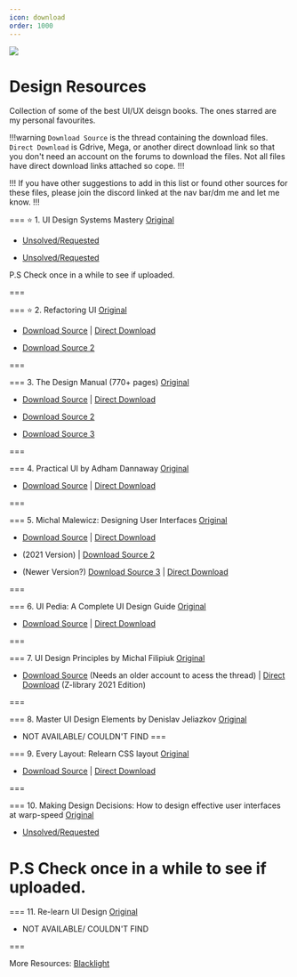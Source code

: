 ```yaml
---
icon: download
order: 1000
---
```

![](../static/designres.png)

# Design Resources

Collection of some of the best UI/UX deisgn books. The ones starred are my personal favourites.

!!!warning `Download Source` is the thread containing the download files. `Direct Download` is Gdrive, Mega, or another direct download link so that you don't need an account on the forums to download the files.
Not all files have direct download links attached so cope.
!!!

!!!
If you have other suggestions to add in this list or found other sources for these files, please join the discord linked at the nav bar/dm me and let me know. 
!!!

=== :star: 1. UI Design Systems Mastery
[Original](https://marinabudarina.gumroad.com/l/mhazm)

- [Unsolved/Requested](https://freesoff.com/t/systems-mastery-ui-design/415409)  

- [Unsolved/Requested](https://tutflix.org/threads/ultimate-ui-design-systems-mastery-ebook.52580) 

P.S Check once in a while to see if uploaded.

===

=== :star: 2. Refactoring UI 
[Original](https://www.refactoringui.com/)

- [Download Source](https://babia.to/threads/refactoring-ui-%E2%80%93-complete-package-video.22252/page-3#post-1044765) | [Direct Download](https://drive.google.com/drive/folders/1jX2erT8YLoWB6GwTpIgqclp5Oefj2i37) 

- [Download Source 2](https://www.psdly.com/refactoring-ui-complete-package)

===

=== 3. The Design Manual (770+ pages) 
[Original](https://uiadrian.gumroad.com/l/design-manual?layout=profile)

- [Download Source](https://babia.to/threads/req-the-design-manual-770-pages-and-free-bonuses.76449/page-2) | [Direct Download]()

- [Download Source 2](https://babia.to/threads/the-design-manual-770-pages-or-android-guide-250-just-needed-the-pdf.71708/)
 
- [Download Source 3](https://tutflix.org/resources/ebook-the-ui-professionals-design-manual-600-pages-and-free-bonuses.7967/)

===

=== 4. Practical UI by Adham Dannaway 
[Original](https://www.practical-ui.com/)

- [Download Source](https://tutflix.org/resources/ebook-practical-ui-user-interface-design-book.9575/) | [Direct Download](https://mega.nz/file/kXYQlLAT#UnH00UCYrlFx9FL-Y8t2BZmOguI218skPqA0XUnpmJY)

===

=== 5. Michal Malewicz: Designing User Interfaces 
[Original](https://www.designingui.com/)

- [Download Source](https://freesoff.com/t/designing-user-interfaces-hype4academy/356492) | [Direct Download](https://drive.google.com/drive/folders/1feJUT_YLGwdxINxmydtothvXzFBjl8m8)

- (2021 Version) | [Download Source 2](https://tutflix.org/resources/ebook-designing-ui-designing-user-interfaces-2021.4117/) 

- (Newer Version?) [Download Source 3](https://www.wsodownloads.in/michal-malewicz-hype4-academy-designing-user-interfaces/) | [Direct Download](https://mega.nz/folder/f1dg1aLa#Ze6DqzA3WtKjpQ8K5kNFqQ)

===

=== 6. UI Pedia: A Complete UI Design Guide 
[Original](https://ui-pedia.com/)

- [Download Source](https://tutflix.org/resources/ui-pedia-a-complete-ui-design-guide.9641/) | [Direct Download](https://www.mediafire.com/file/rpfblp2oe2ukcim/UI_Pedia.zip/file)

===

=== 7. UI Design Principles by Michal Filipiuk 
[Original](https://michaelfilipiuk.gumroad.com/l/uiguide)

- [Download Source](https://babia.to/threads/ebook-ui-design-principles-by-michael-filipiuk.63612/) (Needs an older account to acess the thread) | [Direct Download](https://pixeldrain.com/u/jPUNjM4w )  (Z-library 2021 Edition)

===

=== 8. Master UI Design Elements by Denislav Jeliazkov 
[Original](https://www.masteruibook.com/) 

- NOT AVAILABLE/ COULDN'T FIND
===

=== 9. Every Layout: Relearn CSS layout 
[Original](https://every-layout.dev/)

- [Download Source](https://babia.to/threads/every-layout-relearn-css-layout.75328/) | [Direct Download](https://send.cm/d/HHwB)


===

=== 10. Making Design Decisions: How to design effective user interfaces at warp-speed 
[Original](https://uidecisions.com/l/workbook)

- [Unsolved/Requested](https://tutflix.org/threads/making-design-decisions-how-to-design-effective-user-interfaces-at-warp-speed-pdf.53684/)

P.S Check once in a while to see if uploaded.
===

=== 11. Re-learn UI Design 
[Original](https://salimdabanca.gumroad.com/l/re-learn-ui-design-ebook)

- NOT AVAILABLE/ COULDN'T FIND

=== 

More Resources: [Blacklight](https://backlight.dev/mastery/)

